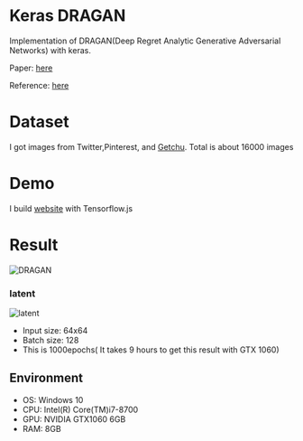 # Keras DRAGAN

Implementation of DRAGAN(Deep Regret Analytic Generative Adversarial Networks) with keras.

Paper: [here](https://arxiv.org/abs/1705.07215)

Reference: [here](https://github.com/tjwei/GANotebooks/blob/master/dragan-keras.ipynb)

# Dataset
I got images from Twitter,Pinterest, and [Getchu](http://www.getchu.com/). Total is about 16000 images

# Demo
I build [website](https://girlsgan.herokuapp.com/index.html#/) with Tensorflow.js

<!--
# Example

You need ".npy" file in advance. Then,
```bash
$ python DRAGAN.py
``` -->

# Result

![DRAGAN](./result.png)

### latent
![latent](./latent.jpg)

- Input size: 64x64
- Batch size: 128
- This is 1000epochs( It takes 9 hours to get this result with GTX 1060)

## Environment
- OS: Windows 10
- CPU: Intel(R) Core(TM)i7-8700
- GPU: NVIDIA GTX1060 6GB
- RAM: 8GB
